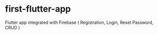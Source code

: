 # first-flutter-app
Flutter app integrated with Firebase ( Registration, Login, Reset Password, CRUD )
